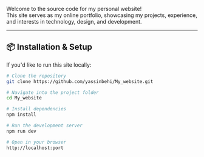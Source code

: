 Welcome to the source code for my personal website!  
This site serves as my online portfolio, showcasing my projects, experience, and interests in technology, design, and development.


---

## 📦 Installation & Setup

If you'd like to run this site locally:

```bash
# Clone the repository
git clone https://github.com/yassinbehi/My_website.git

# Navigate into the project folder
cd My_website

# Install dependencies
npm install

# Run the development server
npm run dev

# Open in your browser
http://localhost:port
